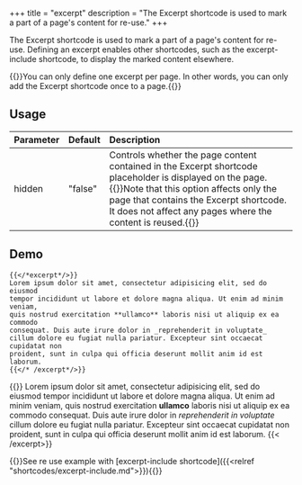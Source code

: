 +++
title = "excerpt"
description = "The Excerpt shortcode is used to mark a part of a page's content for re-use."
+++

The Excerpt shortcode is used to mark a part of a page's content for re-use. Defining an excerpt enables other shortcodes, such as the excerpt-include shortcode, to display the marked content elsewhere.

{{<alert warning>}}You can only define one excerpt per page. In other words, you can only add the Excerpt shortcode once to a page.{{</alert>}}


## Usage

| Parameter | Default | Description |
|:--|:--|:--|
| hidden | "false" | Controls whether the page content contained in the Excerpt shortcode placeholder is displayed on the page.{{<alert warning>}}Note that this option affects only the page that contains the Excerpt shortcode. It does not affect any pages where the content is reused.{{</alert>}} |

## Demo

	{{</*excerpt*/>}}
	Lorem ipsum dolor sit amet, consectetur adipisicing elit, sed do eiusmod
	tempor incididunt ut labore et dolore magna aliqua. Ut enim ad minim veniam,
	quis nostrud exercitation **ullamco** laboris nisi ut aliquip ex ea commodo
	consequat. Duis aute irure dolor in _reprehenderit in voluptate_
	cillum dolore eu fugiat nulla pariatur. Excepteur sint occaecat cupidatat non
	proident, sunt in culpa qui officia deserunt mollit anim id est laborum.
	{{</* /excerpt*/>}}

{{<excerpt>}}
Lorem ipsum dolor sit amet, consectetur adipisicing elit, sed do eiusmod
tempor incididunt ut labore et dolore magna aliqua. Ut enim ad minim veniam,
quis nostrud exercitation **ullamco** laboris nisi ut aliquip ex ea commodo
consequat. Duis aute irure dolor in _reprehenderit in voluptate_
cillum dolore eu fugiat nulla pariatur. Excepteur sint occaecat cupidatat non
proident, sunt in culpa qui officia deserunt mollit anim id est laborum.
{{< /excerpt>}}



{{<alert info>}}See re use example with [excerpt-include shortcode]({{<relref "shortcodes/excerpt-include.md">}}){{</alert>}}